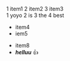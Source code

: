 1 item1 
2 item2 
3 item3  
  1 yoyo
  2 is
  3 the
  4 best
  
- item4
- iem5
* item8 
* ***helluu***
:+1:
